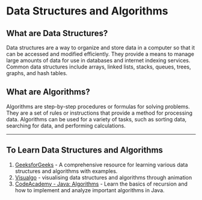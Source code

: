 # Data Structures and Algorithms

## What are Data Structures?
Data structures are a way to organize and store data in a computer so that it can be accessed and modified efficiently. They provide a means to manage large amounts of data for use in databases and internet indexing services. Common data structures include arrays, linked lists, stacks, queues, trees, graphs, and hash tables.

## What are Algorithms?
Algorithms are step-by-step procedures or formulas for solving problems. They are a set of rules or instructions that provide a method for processing data. Algorithms can be used for a variety of tasks, such as sorting data, searching for data, and performing calculations. 

---

## To Learn Data Structures and Algorithms
1. [GeeksforGeeks](https://www.geeksforgeeks.org/data-structures/) - A comprehensive resource for learning various data structures and algorithms with examples.
2. [Visualgo](https://visualgo.net/en) - visualising data structures and algorithms through animation
3. [CodeAcademy - Java: Algorithms](https://www.codecademy.com/enrolled/courses/java-algorithms) - Learn the basics of recursion and how to implement and analyze important algorithms in Java.
   
